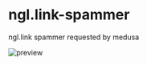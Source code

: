 # ngl.link-spammer
ngl.link spammer requested by medusa

![preview]([http://url/to/img.png](https://i.ibb.co/wQB4r8w/image.png))
